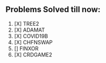 
## Problems Solved till now:

1. [X] TREE2
2. [X] ADAMAT
3. [X] COVID19B
4. [X] CHFNSWAP
5. [] FINXOR
6. [X] CRDGAME2
